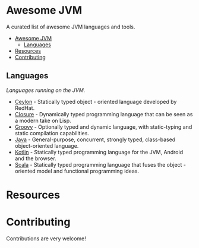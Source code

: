 # Awesome JVM

A curated list of awesome JVM languages and tools.

- [Awesome JVM](#awesome-jvm)
    - [Languages](#languages)
- [Resources](#resources)
- [Contributing](#contributing)

## Languages

*Languages running on the JVM.*

* [Ceylon](http://ceylon-lang.org/) - Statically typed object - oriented language developed by RedHat.
* [Closure](http://clojure.org/) - Dynamically typed programming language that can be seen as a modern take on Lisp.
* [Groovy](http://www.groovy-lang.org/) - Optionally typed and dynamic language, with static-typing and static compilation capabilities.
* [Java](http://www.oracle.com/technetwork/java/javase/overview/index.html) - General-purpose, concurrent, strongly typed, class-based object-oriented language.
* [Kotlin](http://kotlinlang.org/) - Statically typed programming language for the JVM, Android and the browser.
* [Scala](http://www.scala-lang.org/) - Statically typed programming language that fuses the object - oriented model and functional programming ideas.

# Resources


# Contributing

Contributions are very welcome!

